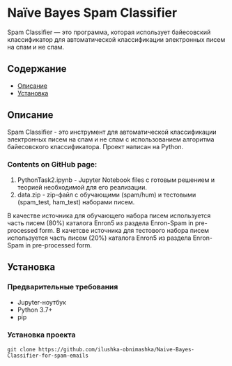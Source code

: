 # Naïve Bayes Spam Classifier 
Spam Classifier — это программа, которая использует байесовский классификатор для автоматической классификации электронных писем на спам и не спам.

## Содержание

- [Описание](#описание)
- [Установка](#установка)
## Описание
Spam Classifier - это инструмент для автоматической классификации электронных писем на спам и не спам с использованием алгоритма байесовского классификатора. Проект написан на Python.
### Contents on GitHub page:
1. PythonTask2.ipynb - Jupyter Notebook files с готовым решением и теорией необходимой для его реализации.
2. data.zip - zip-файл с обучающими (spam/hum) и тестовыми (spam_test, ham_test) наборами писем.

В качестве источника для обучающего набора писем используется часть писем (80%) каталога Enron5 из раздела Enron-Spam in pre-processed form.
В качетсве источника для тестового набора писем используется часть писем (20%) каталога Enron5 из раздела Enron-Spam in pre-processed form.

## Установка
### Предварительные требования
- Jupyter-ноутбук 
- Python 3.7+
- pip

### Установка проекта
```git
git clone https://github.com/ilushka-obnimashka/Naive-Bayes-Classifier-for-spam-emails
```

